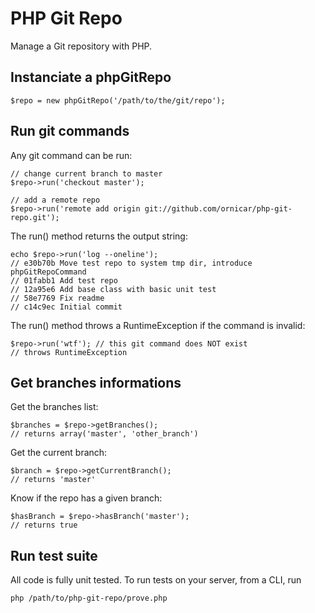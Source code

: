 # PHP Git Repo

Manage a Git repository with PHP.

## Instanciate a phpGitRepo

    $repo = new phpGitRepo('/path/to/the/git/repo');

## Run git commands

Any git command can be run:

    // change current branch to master
    $repo->run('checkout master');

    // add a remote repo
    $repo->run('remote add origin git://github.com/ornicar/php-git-repo.git');

The run() method returns the output string:

    echo $repo->run('log --oneline');
    // e30b70b Move test repo to system tmp dir, introduce phpGitRepoCommand
    // 01fabb1 Add test repo
    // 12a95e6 Add base class with basic unit test
    // 58e7769 Fix readme
    // c14c9ec Initial commit

The run() method throws a RuntimeException if the command is invalid:

    $repo->run('wtf'); // this git command does NOT exist
    // throws RuntimeException

## Get branches informations

Get the branches list:

    $branches = $repo->getBranches();
    // returns array('master', 'other_branch')

Get the current branch:

    $branch = $repo->getCurrentBranch();
    // returns 'master'

Know if the repo has a given branch:

    $hasBranch = $repo->hasBranch('master');
    // returns true

## Run test suite

All code is fully unit tested. To run tests on your server, from a CLI, run

    php /path/to/php-git-repo/prove.php